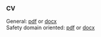 
### CV
General: [pdf](/assets/cvs/CV_Julia_Paranich.pdf) or [docx](/assets/cvs/CV_Julia_Paranich.docx)  <br>
Safety domain oriented: [pdf](/assets/cvs/CV_Julia_Paranich_security.pdf) or [docx](/assets/cvs/CV_Julia_Paranich_security.docx)